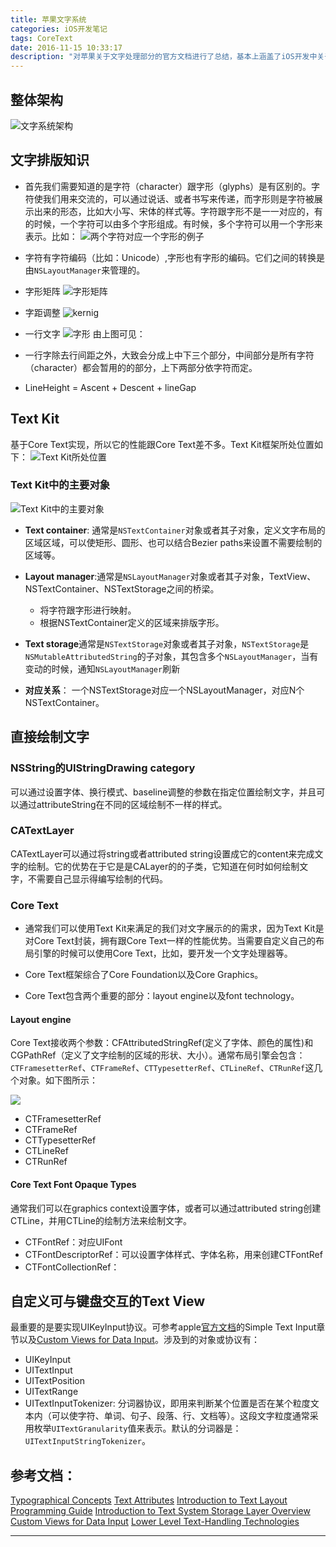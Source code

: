 ```yaml
---
title: 苹果文字系统
categories: iOS开发笔记
tags: CoreText
date: 2016-11-15 10:33:17
description: "对苹果关于文字处理部分的官方文档进行了总结，基本上涵盖了iOS开发中关于Text的所需了解的知识。"
---
```



## 整体架构
![文字系统架构][1]

## 文字排版知识
 - 首先我们需要知道的是字符（character）跟字形（glyphs）是有区别的。字符使我们用来交流的，可以通过说话、或者书写来传递，而字形则是字符被展示出来的形态，比如大小写、宋体的样式等。字符跟字形不是一一对应的，有的时候，一个字符可以由多个字形组成。有时候，多个字符可以用一个字形来表示。比如：
![两个字符对应一个字形的例子][8]

- 字符有字符编码（比如：Unicode）,字形也有字形的编码。它们之间的转换是由`NSLayoutManager`来管理的。

- 字形矩阵
![字形矩阵][9]

- 字距调整
![kernig][10]

- 一行文字
![字形][6]
由上图可见：

- 一行字除去行间距之外，大致会分成上中下三个部分，中间部分是所有字符（character）都会暂用的的部分，上下两部分依字符而定。
- LineHeight = Ascent + Descent + lineGap

## Text Kit

基于Core Text实现，所以它的性能跟Core Text差不多。Text Kit框架所处位置如下：
![Text Kit所处位置][11]

### Text Kit中的主要对象

![Text Kit中的主要对象][12]

- **Text container**: 通常是`NSTextContainer`对象或者其子对象，定义文字布局的区域区域，可以使矩形、圆形、也可以结合Bezier paths来设置不需要绘制的区域等。

- **Layout manager**:通常是`NSLayoutManager`对象或者其子对象，TextView、NSTextContainer、NSTextStorage之间的桥梁。
  - 将字符跟字形进行映射。
  - 根据NSTextContainer定义的区域来排版字形。

- **Text storage**通常是`NSTextStorage`对象或者其子对象，`NSTextStorage`是`NSMutableAttributedString`的子对象，其包含多个`NSLayoutManager`，当有变动的时候，通知`NSLayoutManager`刷新

- **对应关系**： 一个NSTextStorage对应一个NSLayoutManager，对应N个NSTextContainer。

## 直接绘制文字

### NSString的UIStringDrawing category
可以通过设置字体、换行模式、baseline调整的参数在指定位置绘制文字，并且可以通过attributeString在不同的区域绘制不一样的样式。

### CATextLayer
CATextLayer可以通过将string或者attributed string设置成它的content来完成文字的绘制。它的优势在于它是是CALayer的的子类，它知道在何时如何绘制文字，不需要自己显示得编写绘制的代码。

### Core Text
- 通常我们可以使用Text Kit来满足的我们对文字展示的的需求，因为Text Kit是对Core Text封装，拥有跟Core Text一样的性能优势。当需要自定义自己的布局引擎的时候可以使用Core Text，比如，要开发一个文字处理器等。

- Core Text框架综合了Core Foundation以及Core Graphics。

- Core Text包含两个重要的部分：layout engine以及font technology。

#### Layout engine
Core Text接收两个参数：CFAttributedStringRef(定义了字体、颜色的属性)和CGPathRef（定义了文字绘制的区域的形状、大小）。通常布局引擎会包含：`CTFramesetterRef`、`CTFrameRef`、`CTTypesetterRef`、`CTLineRef`、`CTRunRef`这几个对象。如下图所示：

![][14]

- CTFramesetterRef
- CTFrameRef
- CTTypesetterRef
- CTLineRef
- CTRunRef

#### Core Text Font Opaque Types
通常我们可以在graphics context设置字体，或者可以通过attributed string创建CTLine，并用CTLine的绘制方法来绘制文字。

- CTFontRef：对应UIFont
- CTFontDescriptorRef：可以设置字体样式、字体名称，用来创建CTFontRef
- CTFontCollectionRef：

## 自定义可与键盘交互的Text View
最重要的是要实现UIKeyInput协议。可参考apple[官方文档][13]的Simple Text Input章节以及[Custom Views for Data Input][7]。涉及到的对象或协议有：

- UIKeyInput
- UITextInput
- UITextPosition
- UITextRange
- UITextInputTokenizer: 分词器协议，即用来判断某个位置是否在某个粒度文本内（可以使字符、单词、句子、段落、行、文档等）。这段文字粒度通常采用枚举`UITextGranularity`值来表示。默认的分词器是：`UITextInputStringTokenizer`。


## 参考文档：
[Typographical Concepts][2]
[Text Attributes][3]
[Introduction to Text Layout Programming Guide][4]
[Introduction to Text System Storage Layer Overview][5]
[Custom Views for Data Input][7]
[Lower Level Text-Handling Technologies][13]

---
[1]: https://developer.apple.com/library/content/documentation/TextFonts/Conceptual/CocoaTextArchitecture/Art/text_system_architecture_2x.png
[2]: https://developer.apple.com/library/content/documentation/TextFonts/Conceptual/CocoaTextArchitecture/TypoFeatures/TextSystemFeatures.html#//apple_ref/doc/uid/TP40009459-CH6-BBCFAEGE
[3]: https://developer.apple.com/library/content/documentation/TextFonts/Conceptual/CocoaTextArchitecture/TextAttributes/AboutTextAttributes.html#//apple_ref/doc/uid/TP40009459-CH10-BBCFEBHA
[4]: https://developer.apple.com/library/content/documentation/Cocoa/Conceptual/TextLayout/TextLayout.html#//apple_ref/doc/uid/10000158i
[5]: https://developer.apple.com/library/content/documentation/Cocoa/Conceptual/TextStorageLayer/TextStorageLayer.html#//apple_ref/doc/uid/10000087i
[6]: https://developer.apple.com/library/content/documentation/StringsTextFonts/Conceptual/TextAndWebiPhoneOS/Art/textpg_intro_2x.png
[7]: https://developer.apple.com/library/content/documentation/StringsTextFonts/Conceptual/TextAndWebiPhoneOS/InputViews/InputViews.html#//apple_ref/doc/uid/TP40009542-CH12-SW1
[8]: https://developer.apple.com/library/content/documentation/TextFonts/Conceptual/CocoaTextArchitecture/Art/romanligatures_2x.png
[9]: https://developer.apple.com/library/content/documentation/TextFonts/Conceptual/CocoaTextArchitecture/Art/glyphterms_2x.png
[10]: https://developer.apple.com/library/content/documentation/TextFonts/Conceptual/CocoaTextArchitecture/Art/kerning_2x.png
[11]: https://developer.apple.com/library/content/documentation/StringsTextFonts/Conceptual/TextAndWebiPhoneOS/Art/text_kit_arch_2x.png
[12]: https://developer.apple.com/library/content/documentation/StringsTextFonts/Conceptual/TextAndWebiPhoneOS/Art/textkitarchitecture_2x.png
[13]: https://developer.apple.com/library/content/documentation/StringsTextFonts/Conceptual/TextAndWebiPhoneOS/LowerLevelText-HandlingTechnologies/LowerLevelText-HandlingTechnologies.html#//apple_ref/doc/uid/TP40009542-CH15-SW1
[14]: https://developer.apple.com/library/content/documentation/StringsTextFonts/Conceptual/TextAndWebiPhoneOS/Art/core_text_arch_2x.png
